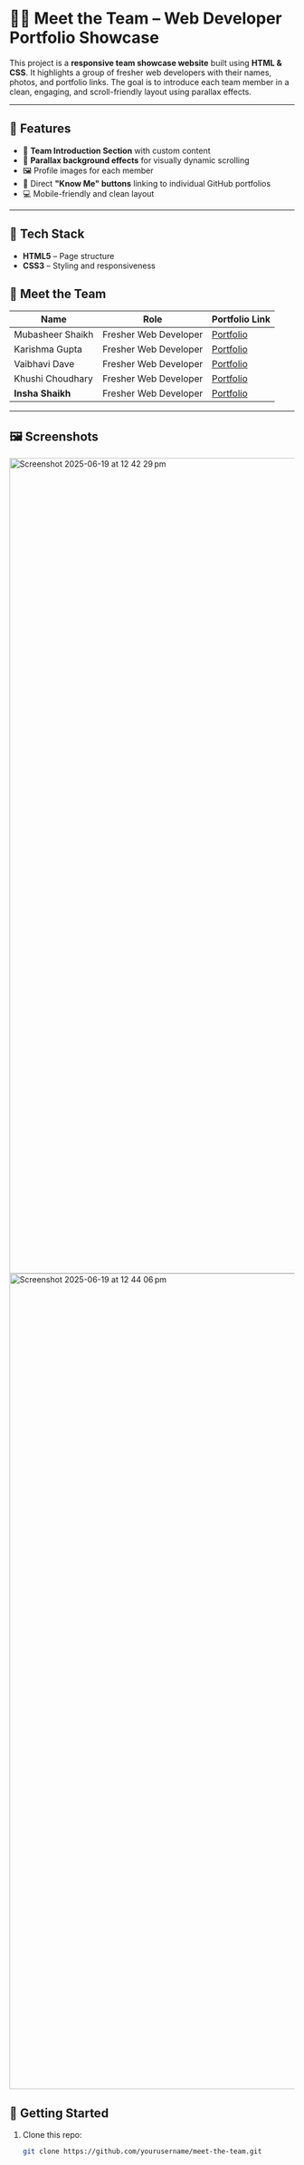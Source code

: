 # 👩‍💻 Meet the Team – Web Developer Portfolio Showcase

This project is a **responsive team showcase website** built using **HTML & CSS**. It highlights a group of fresher web developers with their names, photos, and portfolio links. The goal is to introduce each team member in a clean, engaging, and scroll-friendly layout using parallax effects.

---

## 📌 Features

- 👥 **Team Introduction Section** with custom content  
- 🎨 **Parallax background effects** for visually dynamic scrolling  
- 🖼️ Profile images for each member  
- 🔗 Direct **"Know Me" buttons** linking to individual GitHub portfolios  
- 💻 Mobile-friendly and clean layout

---

## 🔧 Tech Stack

- **HTML5** – Page structure  
- **CSS3** – Styling and responsiveness  

## 👤 Meet the Team

| Name               | Role                   | Portfolio Link |
|--------------------|------------------------|----------------|
| Mubasheer Shaikh   | Fresher Web Developer  | [Portfolio](https://mubasheer2.github.io/gojo/) |
| Karishma Gupta     | Fresher Web Developer  | [Portfolio](https://karishmagupta8850.github.io/myportfolio/) |
| Vaibhavi Dave      | Fresher Web Developer  | [Portfolio](https://bhaaavi02.github.io/portfolio02/) |
| Khushi Choudhary   | Fresher Web Developer  | [Portfolio](https://choudharykhushi499.github.io/portfolio/) |
| **Insha Shaikh**   | Fresher Web Developer  | [Portfolio](https://heeriye.github.io/Portfolio/) |

---

## 🖼️ Screenshots
<img width="1440" alt="Screenshot 2025-06-19 at 12 42 29 pm" src="https://github.com/user-attachments/assets/00b707d3-3faa-4793-a77c-7c1b8fa9d2f3" />
<img width="1440" alt="Screenshot 2025-06-19 at 12 44 06 pm" src="https://github.com/user-attachments/assets/f91746fd-3cc5-45e6-b213-1486562023d2" />

## 🚀 Getting Started

1. Clone this repo:
   ```bash
   git clone https://github.com/yourusername/meet-the-team.git
